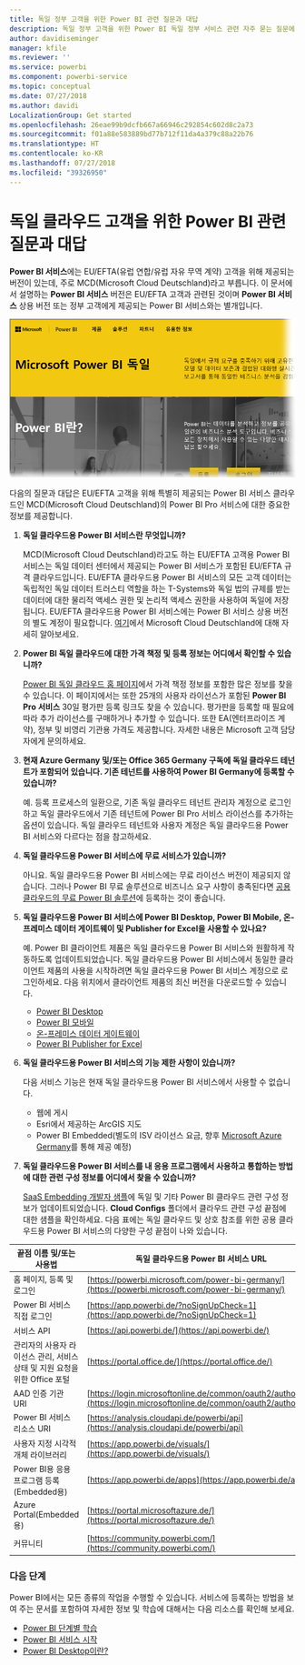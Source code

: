 ```yaml
---
title: 독일 정부 고객을 위한 Power BI 관련 질문과 대답
description: 독일 정부 고객을 위한 Power BI 독일 정부 서비스 관련 자주 묻는 질문에 대답
author: davidiseminger
manager: kfile
ms.reviewer: ''
ms.service: powerbi
ms.component: powerbi-service
ms.topic: conceptual
ms.date: 07/27/2018
ms.author: davidi
LocalizationGroup: Get started
ms.openlocfilehash: 26eae99b9dcfb667a66946c292854c602d8c2a73
ms.sourcegitcommit: f01a88e583889bd77b712f11da4a379c88a22b76
ms.translationtype: HT
ms.contentlocale: ko-KR
ms.lasthandoff: 07/27/2018
ms.locfileid: "39326950"
---
```

# <a name="frequently-asked-questions-for-power-bi-for-germany-cloud-customers"></a>독일 클라우드 고객을 위한 Power BI 관련 질문과 대답
**Power BI 서비스**에는 EU/EFTA(유럽 연합/유럽 자유 무역 계약) 고객을 위해 제공되는 버전이 있는데, 주로 MCD(Microsoft Cloud Deutschland)라고 부릅니다. 이 문서에서 설명하는 **Power BI 서비스** 버전은 EU/EFTA 고객과 관련된 것이며 **Power BI 서비스** 상용 버전 또는 정부 고객에게 제공되는 Power BI 서비스와는 별개입니다.

![](media/service-govde-faq/govde-faq_01.png)

다음의 질문과 대답은 EU/EFTA 고객을 위해 특별히 제공되는 Power BI 서비스 클라우드인 MCD(Microsoft Cloud Deutschland)의 Power BI Pro 서비스에 대한 중요한 정보를 제공합니다.

1. **독일 클라우드용 Power BI 서비스란 무엇입니까?**
   
   MCD(Microsoft Cloud Deutschland)라고도 하는 EU/EFTA 고객용 Power BI 서비스는 독일 데이터 센터에서 제공되는 Power BI 서비스가 포함된 EU/EFTA 규격 클라우드입니다. EU/EFTA 클라우드용 Power BI 서비스의 모든 고객 데이터는 독립적인 독일 데이터 트러스티 역할을 하는 T-Systems와 독일 법의 규제를 받는 데이터에 대한 물리적 액세스 권한 및 논리적 액세스 권한을 사용하여 독일에 저장됩니다. EU/EFTA 클라우드용 Power BI 서비스에는 Power BI 서비스 상용 버전의 별도 계정이 필요합니다. [여기](https://www.microsoft.com/trustcenter/cloudservices/nationalcloud)에서 Microsoft Cloud Deutschland에 대해 자세히 알아보세요.
2. **Power BI 독일 클라우드에 대한 가격 책정 및 등록 정보는 어디에서 확인할 수 있습니까?**
   
   [Power BI 독일 클라우드 홈 페이지](https://powerbi.microsoft.com/power-bi-germany/)에서 가격 책정 정보를 포함한 많은 정보를 찾을 수 있습니다. 이 페이지에서는 또한 25개의 사용자 라이선스가 포함된 **Power BI Pro 서비스** 30일 평가판 등록 링크도 찾을 수 있습니다. 평가판을 등록할 때 필요에 따라 추가 라이선스를 구매하거나 추가할 수 있습니다. 또한 EA(엔터프라이즈 계약), 정부 및 비영리 기관용 가격도 제공합니다. 자세한 내용은 Microsoft 고객 담당자에게 문의하세요.
3. **현재 Azure Germany 및/또는 Office 365 Germany 구독에 독일 클라우드 테넌트가 포함되어 있습니다. 기존 테넌트를 사용하여 Power BI Germany에 등록할 수 있습니까?**
   
   예. 등록 프로세스의 일환으로, 기존 독일 클라우드 테넌트 관리자 계정으로 로그인하고 독일 클라우드에서 기존 테넌트에 Power BI Pro 서비스 라이선스를 추가하는 옵션이 있습니다. 독일 클라우드 테넌트와 사용자 계정은 독일 클라우드용 Power BI 서비스와 다르다는 점을 참고하세요.
4. **독일 클라우드용 Power BI 서비스에 무료 서비스가 있습니까?**
   
   아니요. 독일 클라우드용 Power BI 서비스에는 무료 라이선스 버전이 제공되지 않습니다. 그러나 Power BI 무료 솔루션으로 비즈니스 요구 사항이 충족된다면 [공용 클라우드의 무료 Power BI 솔루션](https://powerbi.microsoft.com/get-started/)에 등록하는 것이 좋습니다.
5. **독일 클라우드용 Power BI 서비스에 Power BI Desktop, Power BI Mobile, 온-프레미스 데이터 게이트웨이 및 Publisher for Excel을 사용할 수 있나요?**
   
   예. Power BI 클라이언트 제품은 독일 클라우드용 Power BI 서비스와 원활하게 작동하도록 업데이트되었습니다. 독일 클라우드용 Power BI 서비스에서 동일한 클라이언트 제품의 사용을 시작하려면 독일 클라우드용 Power BI 서비스 계정으로 로그인하세요. 다음 위치에서 클라이언트 제품의 최신 버전을 다운로드할 수 있습니다.
   
   * [Power BI Desktop](https://powerbi.microsoft.com/desktop/)
   * [Power BI 모바일](https://powerbi.microsoft.com/mobile/)
   * [온-프레미스 데이터 게이트웨이](https://powerbi.microsoft.com/gateway/)
   * [Power BI Publisher for Excel](https://powerbi.microsoft.com/excel-dashboard-publisher/)
6. **독일 클라우드용 Power BI 서비스의 기능 제한 사항이 있습니까?**
   
   다음 서비스 기능은 현재 독일 클라우드용 Power BI 서비스에서 사용할 수 없습니다.
   
   * 웹에 게시
   * Esri에서 제공하는 ArcGIS 지도
   * Power BI Embedded(별도의 ISV 라이선스 요금, 향후 [Microsoft Azure Germany](https://azure.microsoft.com/overview/clouds/germany/)를 통해 제공 예정)
7. **독일 클라우드용 Power BI 서비스를 내 응용 프로그램에서 사용하고 통합하는 방법에 대한 관련 구성 정보를 어디에서 찾을 수 있습니까?**
   
   [SaaS Embedding 개발자 샘플](https://github.com/Microsoft/PowerBI-Developer-Samples)에 독일 및 기타 Power BI 클라우드 관련 구성 정보가 업데이트되었습니다. **Cloud Configs** 폴더에서 클라우드 관련 구성 끝점에 대한 샘플을 확인하세요. 다음 표에는 독일 클라우드 및 상호 참조를 위한 공용 클라우드용 Power BI 서비스의 다양한 구성 끝점이 나와 있습니다.

| **끝점 이름 및/또는 사용법** | **독일 클라우드용 Power BI 서비스 URL** | **공용 클라우드의 해당 URL(상호 참조용)** |
| --- | --- | --- |
| 홈 페이지, 등록 및 로그인 |[https://powerbi.microsoft.com/power-bi-germany/](https://powerbi.microsoft.com/power-bi-germany/) |[https://powerbi.microsoft.com/](https://powerbi.microsoft.com/) |
| Power BI 서비스 직접 로그인 |[https://app.powerbi.de/?noSignUpCheck=1](https://app.powerbi.de/?noSignUpCheck=1) |[https://app.powerbi.com/?noSignUpCheck=1](https://app.powerbi.com/?noSignUpCheck=1) |
| 서비스 API |[https://api.powerbi.de/](https://api.powerbi.de/) |[https://api.powerbi.com/](https://api.powerbi.com/) |
| 관리자의 사용자 라이선스 관리, 서비스 상태 및 지원 요청을 위한 Office 포털 |[https://portal.office.de/](https://portal.office.de/) |[https://portal.office.com/](https://portal.office.com/) |
| AAD 인증 기관 URI |[https://login.microsoftonline.de/common/oauth2/authorize/](https://login.microsoftonline.de/common/oauth2/authorize/) |[https://login.microsoftonline.com/common/oauth2/authorize/](https://login.microsoftonline.com/common/oauth2/authorize/) |
| Power BI 서비스 리소스 URI |[https://analysis.cloudapi.de/powerbi/api](https://analysis.cloudapi.de/powerbi/api) |[https://analysis.windows.net/powerbi/api](https://analysis.windows.net/powerbi/api) |
| 사용자 지정 시각적 개체 라이브러리 |[https://app.powerbi.de/visuals/](https://app.powerbi.de/visuals/) |[https://app.powerbi.com/visuals/](https://app.powerbi.com/visuals/) |
| Power BI용 응용 프로그램 등록(Embedded용) |[https://app.powerbi.de/apps](https://app.powerbi.de/apps) |[https://app.powerbi.com/apps](https://app.powerbi.com/apps) |
| Azure Portal(Embedded용) |[https://portal.microsoftazure.de/](https://portal.microsoftazure.de/) |[https://portal.azure.com/](https://portal.azure.com/) |
| 커뮤니티 |[https://community.powerbi.com/](https://community.powerbi.com/) |[https://community.powerbi.com/](https://community.powerbi.com/) |

### <a name="next-steps"></a>다음 단계
Power BI에서는 모든 종류의 작업을 수행할 수 있습니다. 서비스에 등록하는 방법을 보여 주는 문서를 포함하여 자세한 정보 및 학습에 대해서는 다음 리소스를 확인해 보세요.

* [Power BI 단계별 학습](guided-learning/gettingstarted.yml?tutorial-step=1)
* [Power BI 서비스 시작](service-get-started.md)
* [Power BI Desktop이란?](desktop-what-is-desktop.md)

